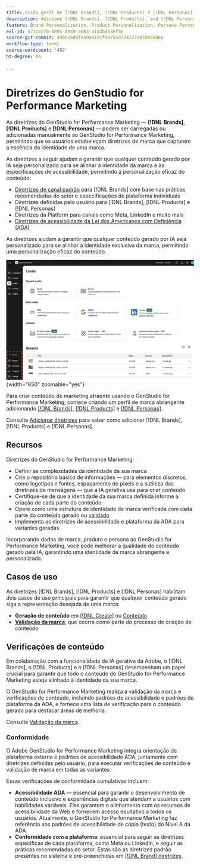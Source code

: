 ```yaml
---
title: Visão geral de [!DNL Brands], [!DNL Products] e [!DNL Personas]
description: Adicione [!DNL Brands], [!DNL Products], and [!DNL Personas] ao GenStudio for Performance Marketing para criar um perfil de marca abrangente que inclua todos os aspectos da representação de uma marca.
feature: Brand Personalization, Product Personalization, Persona Personalization, Variant Generation, Generative AI
exl-id: 577c627b-0895-4958-a883-3133b4a3efde
source-git-commit: 490cc6d8f0a9aa15cf04755d7747232470456866
workflow-type: tm+mt
source-wordcount: '492'
ht-degree: 0%

---
```


# Diretrizes do GenStudio for Performance Marketing

As diretrizes do GenStudio for Performance Marketing — **[!DNL Brands]**, **[!DNL Products]** e **[!DNL Personas]** — podem ser carregadas ou adicionadas manualmente ao GenStudio for Performance Marketing, permitindo que os usuários estabeleçam diretrizes de marca que capturem a essência da identidade de uma marca.

As diretrizes a seguir ajudam a garantir que qualquer conteúdo gerado por IA seja personalizado para se alinhar à identidade da marca e às especificações de acessibilidade, permitindo a personalização eficaz do conteúdo:

* [Diretrizes de canal padrão](/help/user-guide/guidelines/brands.md#default-channel-guidelines) para [!DNL Brands] com base nas práticas recomendadas do setor e especificações de plataforma individuais
* Diretrizes definidas pelo usuário para [!DNL Brands], [!DNL Products] e [!DNL Personas]
* Diretrizes da Platform para canais como Meta, LinkedIn e muito mais
* [Diretrizes de acessibilidade da Lei dos Americanos com Deficiência (ADA)](#compliance)

As diretrizes ajudam a garantir que qualquer conteúdo gerado por IA seja personalizado para se alinhar à identidade exclusiva da marca, permitindo uma personalização eficaz do conteúdo.

![Diretrizes no GenStudio for Performance Marketing](/help/assets/guidelines.png){width="650" zoomable="yes"}

Para criar conteúdo de marketing atraente usando o GenStudio for Performance Marketing, comece criando um perfil de marca abrangente adicionando [[!DNL Brands]](/help/user-guide/guidelines/brands.md), [[!DNL Products]](/help/user-guide/guidelines/products.md) e [[!DNL Personas]](/help/user-guide/guidelines/personas.md).

Consulte [Adicionar diretrizes](/help/user-guide/guidelines/add-guidelines.md) para saber como adicionar [!DNL Brands], [!DNL Products] e [!DNL Personas].

## Recursos

Diretrizes do GenStudio for Performance Marketing:

* Definir as complexidades da identidade da sua marca
* Crie o repositório básico de informações — para elementos discretos, como logotipos e fontes, espaçamento de pixels e a sutileza das diretrizes de mensagens — que a IA gerativa usa para criar conteúdo
* Certifique-se de que a identidade da sua marca definida informe a criação de cada parte do conteúdo
* Opere como uma estrutura de identidade de marca verificada com cada parte do conteúdo gerado ou [validado](#brand-validation)
* Implementa as diretrizes de acessibilidade e plataforma da ADA para variantes geradas

Incorporando dados de marca, produto e persona ao GenStudio for Performance Marketing, você pode melhorar a qualidade do conteúdo gerado pela IA, garantindo uma identidade de marca abrangente e personalizada.

## Casos de uso

As diretrizes [!DNL Brands], [!DNL Products] e [!DNL Personas] habilitam dois casos de uso principais para garantir que qualquer conteúdo gerado siga a representação desejada de uma marca:

* **Geração de conteúdo** em [[!DNL Create]](/help/user-guide/create/overview.md) ou [Conteúdo](/help/user-guide/content/overview.md)
* [**Validação da marca**](#brand-validation), que ocorre como parte do processo de criação de conteúdo

## Verificações de conteúdo

Em colaboração com a funcionalidade de IA gerativa da Adobe, o [!DNL Brands], o [!DNL Products] e o [!DNL Personas] desempenham um papel crucial para garantir que todo o conteúdo do GenStudio for Performance Marketing esteja alinhado à identidade da sua marca.

O GenStudio for Performance Marketing realiza a validação da marca e verificações de conteúdo, incluindo padrões de acessibilidade e padrões de plataforma da ADA, e fornece uma lista de verificação para o conteúdo gerado para destacar áreas de melhoria.

Consulte [Validação da marca](/help/user-guide/guidelines/brand-validation.md).

### Conformidade

O Adobe GenStudio for Performance Marketing integra orientação de plataforma externa e padrões de acessibilidade ADA, juntamente com diretrizes definidas pelo usuário, para executar verificações de conteúdo e validação de marca em todas as variantes.

Essas verificações de conformidade cumulativas incluem:

* **Acessibilidade ADA** — essencial para garantir o desenvolvimento de conteúdo inclusivo e experiências digitais que atendam a usuários com habilidades variáveis. Elas garantem o alinhamento com os recursos de acessibilidade da Web e fornecem acesso equitativo a todos os usuários. Atualmente, o GenStudio for Performance Marketing faz referência aos padrões de acessibilidade de cópia (texto) do Nível A da ADA.
* **Conformidade com a plataforma**: essencial para seguir as diretrizes específicas de cada plataforma, como Meta ou LinkedIn, e seguir as práticas recomendadas do setor. Estas são as diretrizes padrão presentes no sistema e pré-preenchidas em [[!DNL Brand] diretrizes](/help/user-guide/guidelines/brands.md#brands-guidelines).
